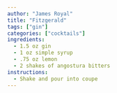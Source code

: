 ```yaml
---
author: "James Royal"
title: "Fitzgerald"
tags: ["gin"]
categories: ["cocktails"]
ingredients:
  - 1.5 oz gin
  - 1 oz simple syrup
  - .75 oz lemon
  - 2 shakes of angostura bitters
instructions:
  - Shake and pour into coupe
---
```


